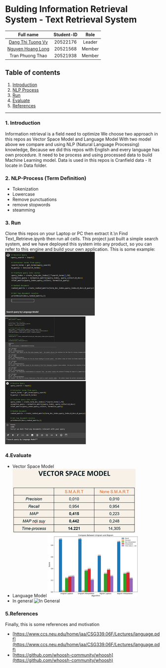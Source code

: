 # Bulding Information Retrieval System - Text Retrieval System

|Full name|Student-ID|Role|
|:--:|:--:|:--:|
| [Dang Thi Tuong Vy](https://github.com/TuongVy20522176) |20522176| Leader |
| [Nguyen Hoang Long](https://github.com/LongHoangNguyenH) |20521568| Member |
| Tran Phuong Thao |20521938| Member |

## Table of contents
1. [Introduction](#1-Introduction)
2. [NLP Process](#2-NLP-Process)
3. [Run](#3-Run)
4. [Evaluate](#4-Evaluate)
5. [References](#5-References)
---
### 1. Introduction
Information retrieval is a field need to optimize 
We choose two approach in this repos as Vector Space Model and Language Model
With two model above we compare and using NLP (Natural Language Processing) knowledge, Because we did this repos with English 
and every language has own procedure. It need to be process and using processed data to build Machine Learning model.
Data is used in this repos is Cranfield data - It locate in Data folder.

### 2. NLP-Process (Term Definition)
+ Tokenization
+ Lowercase
+ Remove punctuations
+ remove stopwords
+ steamming
### 3. Run
Clone this repos on your Laptop or PC then extract it.\n
Find Text_Retrieve.ipynb then run all cells.
This project just built a simple search system, and we have deployed this system into any product, so you can refer to this engine and build your own application.
This is some example:
![A box appears, and we type the word that we want to query (everything existed in Cranfield Data).)](./images/Result_0.png "Search Box")
![Not Found](./images/Result_1.png "Case 1")
![Found](./images/Result_2.png "Case 2")
### 4.Evaluate
+ Vector Space Model
![VSM Evaluation](./images/VSM.png "VSM")
+ Language Model
![Language Model Evaluation](./images/Bigram_Unigram.png "Langguage model")
+ In general
![In General](./images/.png "general")
### 5.References
Finally, this is some references and motivation
+ [https://www.ccs.neu.edu/home/jaa/CSG339.06F/Lectures/language.pdf](https://www.ccs.neu.edu/home/jaa/CSG339.06F/Lectures/language.pdf)
+ [https://github.com/whoosh-community/whoosh](https://github.com/whoosh-community/whoosh)



